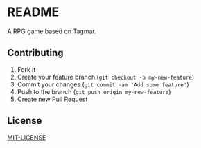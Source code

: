 # README

A RPG game based on Tagmar.

## Contributing

1. Fork it
2. Create your feature branch (`git checkout -b my-new-feature`)
3. Commit your changes (`git commit -am 'Add some feature'`)
4. Push to the branch (`git push origin my-new-feature`)
5. Create new Pull Request

## License

[MIT-LICENSE](https://github.com/vicentemundim/live-estimation-poker/blob/master/LICENSE.txt)
